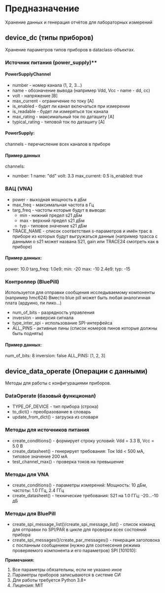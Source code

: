 # Предназначение

Хранение данных и генерация отчётов для лабораторных измерений

## device_dc (типы приборов)

Хранение параметров типов приборов в dataclass-объектах.

### Источник питания (power_supply)**
#### PowerSupplyChannel

- number  - номер канала (1, 2, 3...)
- name - обозначение вывода (например Vdd, Vcc - name - dd, cc)
- volt - напряжение [В]
- max_current -  ограничение по току [А]
- is_enabled - будет ли канал включаться при измерении
- is_readable - будет ли измеряться ток  канала
- max_rating - максимальный ток по даташиту [А]
- typical_rating - типовой ток по даташиту [А]

#### PowerSupply:

channels - перечисление всех каналов в приборе

#### Пример данных

channels:
  - number: 1
    name: "dd"
    volt: 3.3
    max_current: 0.5
    is_enabled: true
### ВАЦ (VNA) 

- power - выходная мощность в дБм
- max_freq - максимальная частота в Гц
- targ_freq - частоты которые будут  в выводе:
    - min - нижний предел s21 дБм
    - max - верхний предел s21 дБм
    - typ - типовое значение s21 дБм
- TRACE_NAME - список соответствия s-параметров и имён трас в приборе из которых будут выгружаться данные (например трасса с данными о s21 может названа S21, gain или TRACE24 смотреть как в приборе)

#### Пример данных:

power: 10.0
targ_freq:
  1.0e9: 
    min: -20
    max: -10
  2.4e9:
    typ: -15
### Контроллер (BluePill)

Используется для отправки сообщения исследываемому компоненты (например hmc624)
Вместо blue pill может быть любая аналогичная плата (ардуино, пи пико...)

- num_of_bits - разрядность управления
- inversion - инверсия сигнала
- type_inter_spi - использование SPI-интерфейса
- ALL_PINS - активные пины (список номеров пинов которые должны быть подняты)
#### Пример данных:

num_of_bits: 8
inversion: false
ALL_PINS: [1, 2, 3]

## device_data_operate (Операции с данными)

Методы для работы с конфигурациями приборов.

###  DataOperate (базовый функционал)

- TYPE_OF_DEVICE - тип прибора (строка)
- to_dict() - преобразование в словарь
- update_from_dict() - загрузка из словаря
### Методы для источников питания

- create_conditions() - формирует строку условий:
    Vdd = 3.3 В, Vcc = 5.0 В
- create_datasheet() - генерирует требования:
    Ток Idd < 500 мА, типовое значение 200 мА
- test_channel_max() - проверка токов на превышение

### Методы для VNA

- create_conditions() - параметры измерений:
    Мощность: 10 дБм, частоты: 1.0 ГГц, 2.4 ГГц
- create_datasheet() - технические требования:
    S21 на 1.0 ГГц: -20...-10 дБ

### Методы для BluePill

- create_spi_message_list()/create_spi_message_list() - список команд для отправки по SPI/PAR в цикле для проверки всех состояний прибора
- create_spi_messages()/create_par_messages() - генерация заголовока с посланным сообщением (нужно для соотнесения режима проверяемого компонента и его параметров)
    SPI [101010]: 



**Примечания:**

1. Все параметры обязательны, если не указано иное
2. Параметры приборов записываются в системе СИ 
3. Для работы требуется Python 3.8+
4. Лицензия: MIT